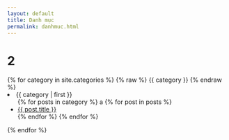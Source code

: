 ```yaml
---
layout: default
title: Danh mục
permalink: danhmuc.html
---
```

<h1>2</h1>
<div class="posts">
{% for category in site.categories %}
{% raw %} {{ category }} {% endraw %}
  <li><a name="{{ category | first }}">{{ category | first }}</a>
    <ul>
    {% for posts in category %}
    a
      {% for post in posts %}
        <li><a href="{{ post.url }}">{{ post.title }}</a></li>
      {% endfor %}
    {% endfor %}
    </ul>
  </li>
{% endfor %}
</div>

